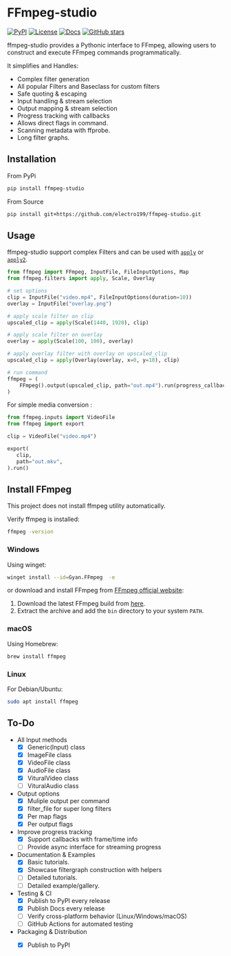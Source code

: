 # FFmpeg-studio

[![PyPI](https://img.shields.io/pypi/v/ffmpeg-studio?color=blue&label=PyPI)](https://pypi.org/project/ffmpeg-studio/)
[![License](https://img.shields.io/github/license/electro199/ffmpeg-studio)](LICENSE)
[![Docs](https://img.shields.io/badge/📚_Documentation-online-blue)](https://electro199.github.io/ffmpeg-studio/)
[![GitHub stars](https://img.shields.io/github/stars/electro199/ffmpeg-studio?style=social)](https://github.com/electro199/ffmpeg-studio/stargazers)

ffmpeg-studio provides a Pythonic interface to FFmpeg, allowing users to construct and execute FFmpeg commands programmatically.

It simplifies and Handles:

- Complex filter generation
- All popular Filters and Baseclass for custom filters
- Safe quoting & escaping
- Input handling & stream selection
- Output mapping & stream selection
- Progress tracking with callbacks
- Allows direct flags in command.
- Scanning metadata with ffprobe.
- Long filter graphs.

## Installation

From PyPi

```sh
pip install ffmpeg-studio
```

From Source

```sh
pip install git+https://github.com/electro199/ffmpeg-studio.git
```

## Usage

ffmpeg-studio support complex Filters and can be used with [`apply`](https://electro199.github.io/ffmpeg-studio/api/#ffmpeg.filters.apply) or [`apply2`](https://electro199.github.io/ffmpeg-studio/api/#ffmpeg.filters.apply2).

```py
from ffmpeg import FFmpeg, InputFile, FileInputOptions, Map
from ffmpeg.filters import apply, Scale, Overlay

# set options
clip = InputFile("video.mp4", FileInputOptions(duration=10))
overlay = InputFile("overlay.png")

# apply scale filter on clip
upscaled_clip = apply(Scale(1440, 1920), clip)

# apply scale filter on overlay
overlay = apply(Scale(100, 100), overlay)

# apply overlay filter with overlay on upscaled_clip
upscaled_clip = apply(Overlay(overlay, x=0, y=10), clip)

# run command
ffmpeg = (
    FFmpeg().output(upscaled_clip, path="out.mp4").run(progress_callback=print)
)
```

For simple media conversion :

```py
from ffmpeg.inputs import VideoFile
from ffmpeg import export

clip = VideoFile("video.mp4")

export(
   clip,
   path="out.mkv",
).run()

```

## Install FFmpeg

This project does not install ffmpeg utility automatically.

Verify ffmpeg is installed:

```sh
ffmpeg -version
```


### Windows

Using winget:

```sh
winget install --id=Gyan.FFmpeg  -e
```

or download and install FFmpeg from [FFmpeg official website](https://ffmpeg.org/download.html):

1. Download the latest FFmpeg build from [here](https://www.gyan.dev/ffmpeg/builds/).
2. Extract the archive and add the `bin` directory to your system `PATH`.

### macOS

Using Homebrew:

```sh
brew install ffmpeg
```

### Linux

For Debian/Ubuntu:

```sh
sudo apt install ffmpeg
```

## To-Do

- All Input methods
  - [x] Generic(Input) class
  - [x] ImageFile class
  - [x] VideoFile class
  - [x] AudioFile class
  - [x] VituralVideo class
  - [ ] VituralAudio class

- Output options
  - [x] Muliple output per command
  - [x] filter_file for super long filters
  - [x] Per map flags
  - [x] Per output flags

- Improve progress tracking  
  - [x] Support callbacks with frame/time info  
  - [ ] Provide async interface for streaming progress

- Documentation & Examples  
  - [x] Basic tutorials.
  - [x] Showcase filtergraph construction with helpers  
  - [ ] Detailed tutorials.
  - [ ] Detailed example/gallery.

- Testing & CI  
  - [x] Publish to PyPI  every release
  - [x] Publish Docs  every release
  - [ ] Verify cross-platform behavior (Linux/Windows/macOS)  
  - [ ] GitHub Actions for automated testing

- Packaging & Distribution  
  - [x] Publish to PyPI  

